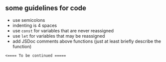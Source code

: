 ## some guidelines for code

- use semicolons
- indenting is 4 spaces 
- use `const` for variables that are never reassigned
- use `let` for variables that may be reassigned
- add JSDoc comments above functions (just at least briefly describe the function)

```
<==== To be continued =====
```
